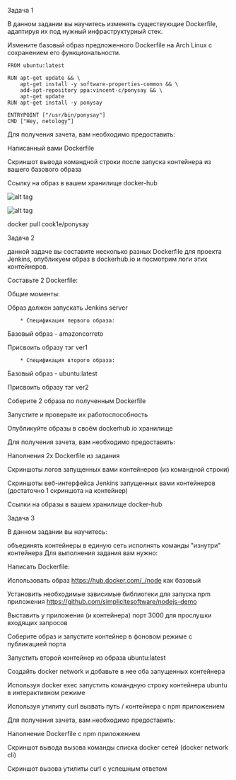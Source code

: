 Задача 1

В данном задании вы научитесь изменять существующие Dockerfile, адаптируя их под нужный инфраструктурный стек.

Измените базовый образ предложенного Dockerfile на Arch Linux c сохранением его функциональности.

```
FROM ubuntu:latest

RUN apt-get update && \
    apt-get install -y software-properties-common && \
    add-apt-repository ppa:vincent-c/ponysay && \
    apt-get update
RUN apt-get install -y ponysay

ENTRYPOINT ["/usr/bin/ponysay"]
CMD ["Hey, netology”]
```



Для получения зачета, вам необходимо предоставить:

Написанный вами Dockerfile

Скриншот вывода командной строки после запуска контейнера из вашего базового образа

Ссылку на образ в вашем хранилище docker-hub

![alt tag](https://github.com/avo1yanskiy/devops-netology/blob/main/virt-homeworks/image/Screenshot_20.png " ponysay")

![alt tag](https://github.com/avo1yanskiy/devops-netology/blob/main/virt-homeworks/image/Screenshot_21.png " code")

docker pull cook1e/ponysay



Задача 2

 данной задаче вы составите несколько разных Dockerfile для проекта Jenkins, опубликуем образ в dockerhub.io и посмотрим логи этих контейнеров.

Составьте 2 Dockerfile:

Общие моменты:

Образ должен запускать Jenkins server

        * Спецификация первого образа:

Базовый образ - amazoncorreto

Присвоить образу тэг ver1

        * Спецификация второго образа:

Базовый образ - ubuntu:latest

Присвоить образу тэг ver2

Соберите 2 образа по полученным Dockerfile

Запустите и проверьте их работоспособность

Опубликуйте образы в своём dockerhub.io хранилище

Для получения зачета, вам необходимо предоставить:

Наполнения 2х Dockerfile из задания

Скриншоты логов запущенных вами контейнеров (из командной строки)

Скриншоты веб-интерфейса Jenkins запущенных вами контейнеров (достаточно 1 скриншота на контейнер)

Ссылки на образы в вашем хранилище docker-hub

Задача 3

В данном задании вы научитесь:

объединять контейнеры в единую сеть
исполнять команды "изнутри" контейнера
Для выполнения задания вам нужно:

Написать Dockerfile:

Использовать образ https://hub.docker.com/_/node как базовый

Установить необходимые зависимые библиотеки для запуска npm приложения https://github.com/simplicitesoftware/nodejs-demo

Выставить у приложения (и контейнера) порт 3000 для прослушки входящих запросов

Соберите образ и запустите контейнер в фоновом режиме с публикацией порта

Запустить второй контейнер из образа ubuntu:latest

Создайть docker network и добавьте в нее оба запущенных контейнера

Используя docker exec запустить командную строку контейнера ubuntu в интерактивном режиме

Используя утилиту curl вызвать путь / контейнера с npm приложением

Для получения зачета, вам необходимо предоставить:

Наполнение Dockerfile с npm приложением

Скриншот вывода вызова команды списка docker сетей (docker network cli)

Скриншот вызова утилиты curl с успешным ответом
